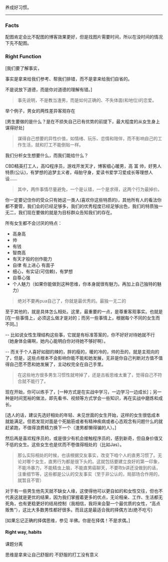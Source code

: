 养成好习惯。

---

### Facts

配图肯定会比不配图的博客效果更好，但是找图片需要时间，所以在没时间的情况下先不配图。



### Right Function

[我们要了解事实，

事实是拿来给我们参考、帮我们排错，而不是拿来给我们自省的。

不是说放下道德，而是你对道德的理解有错。]

> 事先说明，不是教当渣男，而是如何正确的、不失体面(和地位)的恋爱。



举个例子，男女的两性差异客观存在

[男生要做的是什么？是在不损失自己已有优势的前提下，最大程度的从女生身上谋得好处]

> 谋得自己想要的异性价值，如情绪、玩乐、恋情和陪伴，而不影响自己的工作生活，就和打工不能倒贴一样。

我们分析女生想要什么，而我们能给什么？

CBD精英打工人，高IQ程序员，游戏开发天才，博客细心暖男，高 富 帅，好男人特质(公认)，有梦想的追梦主义者，母胎守身，爱读书爱学习爱成长等理想人设……

> 其中，两件事情尽量避免，一个是认错，一个是求得，这两个行为最掉价。

你一定要记住你的受众只有她这一类人(喜欢你这些特质的)，其他所有人的看法你都不要管，我们会的已经足够多，我们的优秀程度已经足够出色，我们的特质独一无二，我们现在要做的就是为目标群众告知我们的存在。

所有女生都不会讨厌的特点：

- 高身高
- 帅
- 有钱
- 智商高
- 有天才般的创作能力
- 自律  有上进心  有面子
- 细心，有实证(可信赖)，有梦想
- 自尊心强
- 个人魅力（如果你能做到这种思维，你本身就很有魅力。再加上自己独特的魅力）

> 绝对不要再pua自己了，你就是最优秀的。最独一无二的

至于其他的，就是具体怎么相处。这里，最重要的一点，是尊重客观事实。也就是[在一些事情上，必须这么做才是对的；而另一些事情上，根据每个不同的女生而不同。]

-- 比如说女性生理结构这些事，它就是有标准答案的，你不好好对待她就不行（她身体会痛啊，她内心能明白你对待她不够好啊）。

-- 而关于个人喜好如甜的辣的，胖的瘦的，暖的冷的，帅的丑的，就是主观向的了，但是，这些点根本不会影响你能不能和她发展，无非是你自己判断对方值不值得自己愿不愿和她发展了，主动权完全在自己手里。

> 在这些地方很多男生习惯性就垮掉了，还是古板思维太重了，觉得自己不符合就不能行了。

现在开始，你可以练手了，[一种方式是在实战中学习，一边学习一边成长]；另一种是时间宽裕的做法，即先看书、视频等方式学会一些知识，再在实战中磨炼和成长。

[选人的话，建议先选好相处的年轻、未见世面的女生开始，这样的女生很低成本就能满足。但若发现对面是个死脑筋或者有精神疾病或者心态观念有问题什么的就赶紧跑，不值得浪费精力换下一个（渣男都懒得骗的人）。]

然后再是喜欢程序员的，或是很少有机会接触程序员的，感到新奇，但自身价值又不低的女生。这些女生也是优而不卷值得相处的（比如Jas）。

> 那么实际相处的时候，也该根据交友事实，改变下咱个人的直男习惯了。无论对哪个女生，直男行为都是很下头的。这就包括要建立良好的第一印象，不能冷暴力，不能精虫上脑，不能直男癌聊天，不要吹b讲还没做到的话，注重细节等，这些都是公认的交友事实（至于非公认的，局部场合作用的，就暂且不管）

对于有一些男生他先天就不缺女人缘，这使得他可以更自如的和女性交往，但也不代表这就是更优的结果，因为我们掌握着更多的优点，无论相亲、工作、生活都无死角，也有更稳更好的结局控制（我相信，我将来会娶一个最优质的女性，“高点贩售”），这比大多数男性都好很多。而且这是最适合我的择偶方法(绝不吃亏)

[如果忘记正确的择偶思维，参见 半佛。你是在择偶！不是求偶。]

#### Right way, habits

课题分离

思维是拿来让自己舒服的
不舒服的打工没有意义



